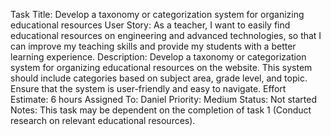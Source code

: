 Task Title: Develop a taxonomy or categorization system for organizing educational resources
User Story: As a teacher, I want to easily find educational resources on engineering and advanced technologies, so that I can improve my teaching skills and provide my students with a better learning experience.
Description: Develop a taxonomy or categorization system for organizing educational resources on the website. This system should include categories based on subject area, grade level, and topic. Ensure that the system is user-friendly and easy to navigate.
Effort Estimate: 6 hours
Assigned To: Daniel
Priority: Medium
Status: Not started
Notes: This task may be dependent on the completion of task 1 (Conduct research on relevant educational resources).
